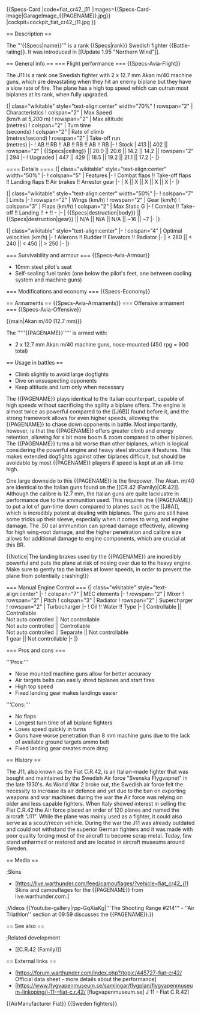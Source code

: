 {{Specs-Card
|code=fiat_cr42_j11
|images={{Specs-Card-Image|GarageImage_{{PAGENAME}}.jpg}}
|cockpit=cockpit_fiat_cr42_j11.jpg
}}

== Description ==
<!-- ''In the description, the first part should be about the history of and the creation and combat usage of the aircraft, as well as its key features. In the second part, tell the reader about the aircraft in the game. Insert a screenshot of the vehicle, so that if the novice player does not remember the vehicle by name, he will immediately understand what kind of vehicle the article is talking about.'' -->
The '''{{Specs|name}}''' is a rank {{Specs|rank}} Swedish fighter {{Battle-rating}}. It was introduced in [[Update 1.95 "Northern Wind"]].

== General info ==
=== Flight performance ===
{{Specs-Avia-Flight}}
<!--''Describe how the aircraft behaves in the air. Speed, manoeuvrability, acceleration and allowable loads - these are the most important characteristics of the vehicle.''-->

The J11 is a rank one Swedish fighter with 2 x 12.7 mm Akan m/40 machine guns, which are devastating when they hit an enemy biplane but they have a slow rate of fire. The plane has a high top speed which can outrun most biplanes at its rank, when fully upgraded. 

{| class="wikitable" style="text-align:center" width="70%"
! rowspan="2" | Characteristics
! colspan="2" | Max Speed<br>(km/h at 5,200 m)
! rowspan="2" | Max altitude<br>(metres)
! colspan="2" | Turn time<br>(seconds)
! colspan="2" | Rate of climb<br>(metres/second)
! rowspan="2" | Take-off run<br>(metres)
|-
! AB !! RB !! AB !! RB !! AB !! RB
|-
! Stock
| 413 || 402 || rowspan="2" | {{Specs|ceiling}} || 20.0 || 20.6 || 14.2 || 14.2 || rowspan="2" | 294
|-
! Upgraded
| 447 || 429 || 18.5 || 19.2 || 21.1 || 17.2
|-
|}

==== Details ====
{| class="wikitable" style="text-align:center" width="50%"
|-
! colspan="5" | Features
|-
! Combat flaps !! Take-off flaps !! Landing flaps !! Air brakes !! Arrestor gear
|-
| X || X || X || X || X     <!-- ✓ -->
|-
|}

{| class="wikitable" style="text-align:center" width="50%"
|-
! colspan="7" | Limits
|-
! rowspan="2" | Wings (km/h)
! rowspan="2" | Gear (km/h)
! colspan="3" | Flaps (km/h)
! colspan="2" | Max Static G
|-
! Combat !! Take-off !! Landing !! + !! -
|-
| {{Specs|destruction|body}} || {{Specs|destruction|gear}} || N/A || N/A || N/A || ~16 || ~7
|-
|}

{| class="wikitable" style="text-align:center"
|-
! colspan="4" | Optimal velocities (km/h)
|-
! Ailerons !! Rudder !! Elevators !! Radiator
|-
| < 280 || < 240 || < 450 || > 250
|-
|}

=== Survivability and armour ===
{{Specs-Avia-Armour}}
<!-- ''Examine the survivability of the aircraft. Note how vulnerable the structure is and how secure the pilot is, whether the fuel tanks are armoured, etc. Describe the armour, if there is any, and also mention the vulnerability of other critical aircraft systems.'' -->

* 10mm steel pilot's seat
* Self-sealing fuel tanks (one below the pilot's feet, one between cooling system and machine guns)

=== Modifications and economy ===
{{Specs-Economy}}

== Armaments ==
{{Specs-Avia-Armaments}}
=== Offensive armament ===
{{Specs-Avia-Offensive}}
<!-- ''Describe the offensive armament of the aircraft, if any. Describe how effective the cannons and machine guns are in a battle, and also what belts or drums are better to use. If there is no offensive weaponry, delete this subsection.'' -->
{{main|Akan m/40 (12.7 mm)}}

The '''''{{PAGENAME}}''''' is armed with:

* 2 x 12.7 mm Akan m/40 machine guns, nose-mounted (450 rpg = 900 total)

== Usage in battles ==
<!--''Describe the tactics of playing in the aircraft, the features of using aircraft in a team and advice on tactics. Refrain from creating a "guide" - do not impose a single point of view, but instead, give the reader food for thought. Examine the most dangerous enemies and give recommendations on fighting them. If necessary, note the specifics of the game in different modes (AB, RB, SB).''-->

* Climb slightly to avoid large dogfights
* Dive on unsuspecting opponents
* Keep altitude and turn only when necessary

The {{PAGENAME}} plays identical to the Italian counterpart, capable of high speeds without sacrificing the agility a biplane offers. The engine is almost twice as powerful compared to the [[J6B]] found before it, and the strong framework allows for even higher speeds, allowing the {{PAGENAME}} to chase down opponents in battle. Most importantly, however, is that the {{PAGENAME}} offers greater climb and energy retention, allowing for a bit more boom & zoom compared to other biplanes. The {{PAGENAME}} turns a bit worse than other biplanes, which is logical considering the powerful engine and heavy steel structure it features. This makes extended dogfights against other biplanes difficult, but should be avoidable by most {{PAGENAME}} players if speed is kept at an all-time high.

One large downside to this {{PAGENAME}} is the firepower. The Akan. m/40 are identical to the Italian guns found on the [[CR.42 (Family)|CR.42]]. Although the calibre is 12.7 mm, the Italian guns are quite lacklustre in performance due to the ammunition used. This requires the {{PAGENAME}} to put a lot of gun-time down compared to planes such as the [[J8A]], which is incredibly potent at dealing with biplanes. The guns are still have some tricks up their sleeve, especially when it comes to wing, and engine damage. The .50 cal ammunition can spread damage effectively, allowing for high wing-root damage, and the higher penetration and calibre size allows for additional damage to engine components, which are crucial at this BR.

{{Notice|The landing brakes used by the {{PAGENAME}} are incredibly powerful and puts the plane at risk of nosing over due to the heavy engine. Make sure to gently tap the brakes at lower speeds, in order to prevent the plane from potentially crashing!}}

=== Manual Engine Control ===
{| class="wikitable" style="text-align:center"
|-
! colspan="7" | MEC elements
|-
! rowspan="2" | Mixer
! rowspan="2" | Pitch
! colspan="3" | Radiator
! rowspan="2" | Supercharger
! rowspan="2" | Turbocharger
|-
! Oil !! Water !! Type
|-
| Controllable || Controllable<br>Not auto controlled || Not controllable<br>Not auto controlled || Controllable<br>Not auto controlled || Separate || Not controllable<br>1 gear || Not controllable
|-
|}

=== Pros and cons ===
<!-- ''Summarise and briefly evaluate the vehicle in terms of its characteristics and combat effectiveness. Mark its pros and cons in the bulleted list. Try not to use more than 6 points for each of the characteristics. Avoid using categorical definitions such as "bad", "good" and the like - use substitutions with softer forms such as "inadequate" and "effective".'' -->

'''Pros:'''

* Nose mounted machine guns allow for better accuracy
* Air targets belts can easily shred biplanes and start fires
* High top speed
* Fixed landing gear makes landings easier

'''Cons:'''

* No flaps
* Longest turn time of all biplane fighters
* Loses speed quickly in turns
* Guns have worse penetration than 8 mm machine guns due to the lack of available ground targets ammo belt
* Fixed landing gear creates more drag

== History ==
<!-- ''Describe the history of the creation and combat usage of the aircraft in more detail than in the introduction. If the historical reference turns out to be too long, take it to a separate article, taking a link to the article about the vehicle and adding a block "/History" (example: <nowiki>https://wiki.warthunder.com/(Vehicle-name)/History</nowiki>) and add a link to it here using the <code>main</code> template. Be sure to reference text and sources by using <code><nowiki><ref></ref></nowiki></code>, as well as adding them at the end of the article with <code><nowiki><references /></nowiki></code>. This section may also include the vehicle's dev blog entry (if applicable) and the in-game encyclopedia description (under <code><nowiki>=== In-game description ===</nowiki></code>, also if applicable).'' -->
The J11, also known as the Fiat C.R.42, is an Italian-made fighter that was bought and maintained by the Swedish Air force "Svenska Flygvapnet" in the late 1930's. As World War 2 broke out, the Swedish air force felt the necessity to increase its air defence and yet due to the ban on exporting weapons and war machines during the war the Air force was relying on older and less capable fighters. When Italy showed interest in selling the Fiat C.R.42 the Air force placed an order of 120 planes and named the aircraft "J11". While the plane was mainly used as a fighter, it could also serve as a scout/recon vehicle. During the war the J11 was already outdated and could not withstand the superior German fighters and it was made with poor quality forcing most of the aircraft to become scrap metal. Today, few stand unharmed or restored and are located in aircraft museums around Sweden.

== Media ==
<!-- ''Excellent additions to the article would be video guides, screenshots from the game, and photos.'' -->

;Skins
* [https://live.warthunder.com/feed/camouflages/?vehicle=fiat_cr42_j11 Skins and camouflages for the {{PAGENAME}} from live.warthunder.com.]

;Videos
{{Youtube-gallery|rpp-GqXiaKg|'''The Shooting Range #214''' - ''Air Triathlon'' section at 09:59 discusses the {{PAGENAME}}.}}

== See also ==
<!-- ''Links to the articles on the War Thunder Wiki that you think will be useful for the reader, for example:''
* ''reference to the series of the vehicles;''
* ''links to approximate analogues of other nations and research trees.'' -->

;Related development
* [[C.R.42 (Family)]]

== External links ==
<!-- ''Paste links to sources and external resources, such as:''
* ''topic on the official game forum;''
* ''other literature.'' -->

* [https://forum.warthunder.com/index.php?/topic/445727-fiat-cr42/ Official data sheet - more details about the performance]
* [https://www.flygvapenmuseum.se/samlingar/flygplan/flygvapenmuseum-linkoping/j-11--fiat-c.r.42/ <nowiki>[flugvapenmuseum.se]</nowiki> J 11 - Fiat C.R.42]

{{AirManufacturer Fiat}}
{{Sweden fighters}}